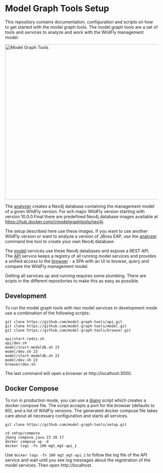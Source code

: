 # Model Graph Tools Setup

This repository contains documentation, configuration and scripts on how to get started with the model graph tools. The model graph tools are a set of tools and services to analyze and work with the WildFly management model:

<img src="https://model-graph-tools.github.io/img/tools.svg" alt="Model Graph Tools" width="512" />

The [analyzer](https://github.com/model-graph-tools/analyzer) creates a Neo4j database containing the management model of a given WildFly version. For ech major WildFly version starting with version 10.0.0.Final there are predefined Neo4j database images available at https://hub.docker.com/r/modelgraphtools/neo4j. 

The setup described here use these images. If you want to use another WildFly version or want to analyze a version of JBoss EAP, use the [analyzer](https://github.com/model-graph-tools/analyzer) command line tool to create your own Neo4j database. 

The [model](https://github.com/model-graph-tools/model) services use these Neo4j databases and expose a REST API. The [API](https://github.com/model-graph-tools/api) service keeps a registry of all running model services and provides a unified access to the [browser](https://github.com/model-graph-tools/browser) - a SPA with an UI to browse, query and compare the WildFly management model.

Getting all services up and running requires some plumbing. There are scipts in the different repositories to make this as easy as possible.   

## Development

To run the model graph tools with two model services in development mode use a combination of the following scripts:

```shell
git clone https://github.com/model-graph-tools/api.git
git clone https://github.com/model-graph-tools/model.git
git clone https://github.com/model-graph-tools/browser.git

api/start-redis.sh
api/dev.sh
model/start-modeldb.sh 23
model/dev.sh 23
model/start-modeldb.sh 22
model/dev.sh 22
browser/dev.sh
```

The last command will open a browser at http://localhost:3000. 

## Docker Compose

To run in production mode, you can use a [jbang](https://www.jbang.dev/) script which creates a docker compose file. The script accepts a port for the browser (defaults to 80), and a list of WildFly versions. The generated docker compose file takes care about all necessary configuration and starts all services. 

```shell
git clone https://github.com/model-graph-tools/setup.git

cd setup/compose
jbang compose.java 23 20 17
docker compose up -d
docker logs -fn 100 mgt_mgt-api_1
```

Use `docker logs -fn 100 mgt_mgt-api_1` to follow the log file of the API service and wait until you see log messages about the registration of the model services. Then open http://localhost.
